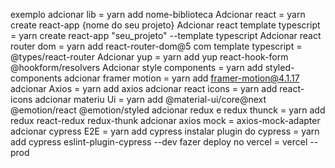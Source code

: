 exemplo adcionar lib = yarn add nome-biblioteca
Adcionar react = yarn create react-app {nome do seu projeto}
Adcionar react template typescript = yarn create react-app "seu_projeto" --template typescript
Adcionar react router dom = yarn add react-router-dom@5 com template typescript = @types/react-router
Adcionar yup = yarn add yup react-hook-form @hookform/resolvers
Adcionar style components = yarn add styled-components
adcionar framer motion = yarn add framer-motion@4.1.17
adcionar Axios = yarn add axios
adcionar react icons = yarn add react-icons
adcionar materiu Ui = yarn add @material-ui/core@next @emotion/react @emotion/styled
adcionar redux e redux thunck = yarn add redux react-redux redux-thunk
adcionar axios mock = axios-mock-adapter
adcionar cypress E2E = yarn add cypress
instalar plugin do cypress = yarn add cypress eslint-plugin-cypress --dev
fazer deploy no vercel = vercel --prod
